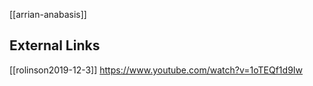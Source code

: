 [[arrian-anabasis]]


## External Links
[[rolinson2019-12-3]]
https://www.youtube.com/watch?v=1oTEQf1d9Iw